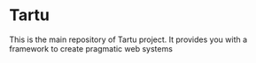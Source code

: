 Tartu
=====

This is the main repository of Tartu project. It provides you with a framework to create pragmatic web systems

